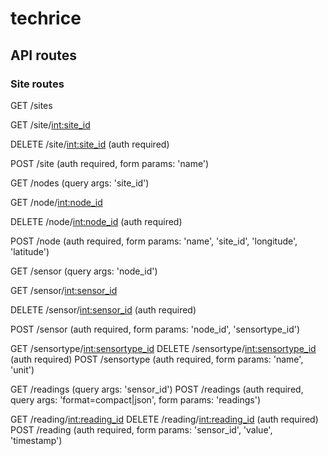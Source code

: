 # techrice

## API routes

### Site routes
GET /sites

GET /site/<int:site_id>

DELETE /site/<int:site_id> (auth required)

POST /site (auth required, form params: 'name')

GET /nodes (query args: 'site_id')

GET /node/<int:node_id>

DELETE /node/<int:node_id> (auth required)

POST /node (auth required, form params: 'name', 'site_id', 'longitude', 'latitude')

GET /sensor (query args: 'node_id')

GET /sensor/<int:sensor_id>

DELETE /sensor/<int:sensor_id> (auth required)

POST /sensor (auth required, form params: 'node_id', 'sensortype_id')

GET /sensortype/<int:sensortype_id>
DELETE /sensortype/<int:sensortype_id> (auth required)
POST /sensortype (auth required, form params: 'name', 'unit')

GET /readings (query args: 'sensor_id')
POST /readings (auth required, query args: 'format=compact|json', form params: 'readings')

GET /reading/<int:reading_id>
DELETE /reading/<int:reading_id> (auth required)
POST /reading (auth required, form params: 'sensor_id', 'value', 'timestamp')
